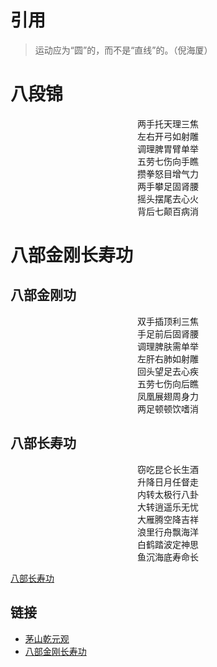 # 引用

> 运动应为“圆”的，而不是“直线”的。（倪海厦）

# 八段锦

<center>两手托天理三焦</center>
<center>左右开弓如射雕</center>
<center>调理脾胃臂单举</center>
<center>五劳七伤向手瞧</center>
<center>攒拳怒目增气力</center>
<center>两手攀足固肾腰</center>
<center>摇头摆尾去心火</center>
<center>背后七颠百病消</center>

# 八部金刚长寿功

## 八部金刚功

<center>双手插顶利三焦</center>
<center>手足前后固肾腰</center>
<center>调理脾肤需单举</center>
<center>左肝右肺如射雕</center>
<center>回头望足去心疾</center>
<center>五劳七伤向后瞧</center>
<center>凤凰展翅周身力</center>
<center>两足顿顿饮嗜消</center>

## 八部长寿功

<center>窃吃昆仑长生酒</center>
<center>升降日月任督走</center>
<center>内转太极行八卦</center>
<center>大转逍遥乐无忧</center>
<center>大雁腾空降吉祥</center>
<center>浪里行舟飘海洋</center>
<center>白鹤踏波定神思</center>
<center>鱼沉海底寿命长</center>

[八部长寿功](attachments/cardio/八部长寿功.pdf)

## 链接

- [茅山乾元观](http://msqyg.com)
- [八部金刚长寿功](http://msqyg.com/list.asp?cid=1087)
